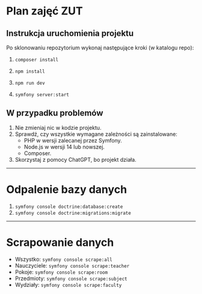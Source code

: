 # Plan zajęć ZUT

## Instrukcja uruchomienia projektu

Po sklonowaniu repozytorium wykonaj następujące kroki (w katalogu repo):

1. `composer install`

2. `npm install`

3. `npm run dev`

4. `symfony server:start`

## W przypadku problemów

1. Nie zmieniaj nic w kodzie projektu.
2. Sprawdź, czy wszystkie wymagane zależności są zainstalowane:
    - PHP w wersji zalecanej przez Symfony.
    - Node.js w wersji 14 lub nowszej.
    - Composer.
3. Skorzystaj z pomocy ChatGPT, bo projekt działa.
---

# Odpalenie bazy danych
1. `symfony console doctrine:database:create`
2. `symfony console doctrine:migrations:migrate`
---

# Scrapowanie danych
* Wszystko: `symfony console scrape:all`
* Nauczyciele: `symfony console scrape:teacher`
* Pokoje: `symfony console scrape:room`
* Przedmioty: `symfony console scrape:subject`
* Wydziały: `symfony console scrape:faculty`
